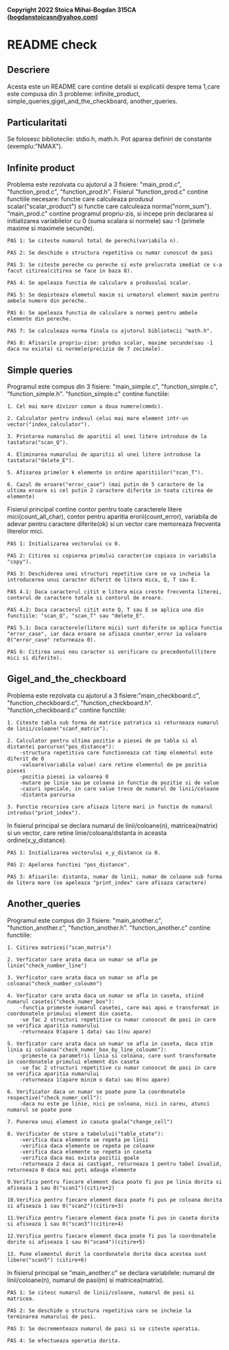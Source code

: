 #### Copyright 2022 Stoica Mihai-Bogdan 315CA (bogdanstoicasn@yahoo.com)
# README check


## Descriere

Acesta este un README care contine detalii si explicatii despre tema 1,care este compusa din 3 probleme: infinite_product, simple_queries,gigel_and_the_checkboard, another_queries.


## Particularitati
Se folosesc bibliotecile: stdio.h, math.h.
Pot aparea definiri de constante (exemplu:"NMAX"). 


## Infinite product

Problema este rezolvata cu ajutorul a 3 fisiere: "main_prod.c", "function_prod.c", "function_prod.h". Fisierul "function_prod.c" contine functiile necesare: functie care calculeaza produsul scalar("scalar_product") si functie care calculeaza norma("norm_sum"). "main_prod.c" contine programul propriu-zis, si incepe prin declararea si initializarea variabilelor cu 0 (suma scalara si normele) sau -1 (primele maxime si maximele secunde). 

	PAS 1: Se citeste numarul total de perechi(variabila n).

	PAS 2: Se deschide o structura repetitiva cu numar cunoscut de pasi 

	PAS 3: Se citeste pereche cu pereche si este prelucrata imediat ce s-a facut citirea(citirea se face in baza 8).

	PAS 4: Se apeleaza functia de calculare a produsului scalar.

	PAS 5: Se depisteaza elemetul maxim si urmatorul element maxim pentru ambele numere din pereche.

	PAS 6: Se apeleaza functia de calculare a normei pentru ambele elemente din pereche.

	PAS 7: Se calculeaza norma finala cu ajutorul bibliotecii "math.h".

	PAS 8: Afisarile propriu-zise: produs scalar, maxime secunde(sau -1 daca nu exista) si normele(precizie de 7 zecimale).




## Simple queries

Programul este compus din 3 fisiere: "main_simple.c", "function_simple.c", "function_simple.h". "function_simple.c" contine functiile: 
	
	1. Cel mai mare divizor comun a doua numere(cmmdc). 
	
	2. Calculator pentru indexul celui mai mare element intr-un vector("index_calculator").
	
	3. Printarea numarului de aparitii al unei litere introduse de la tastatura("scan_Q").
	
	4. Eliminarea numarului de aparitii al unei litere introduse la tastatura("delete_E").
	
	5. Afisarea primelor k elemente in ordine aparitiilor("scan_T").
	
	6. Cazul de eroare("error_case") (mai putin de 5 caractere de la ultima eroare si cel putin 2 caractere diferite in toata citirea de elemente)

Fisierul principal contine contor pentru toate caracterele litere mici(count_all_char), contor pentru aparitia erorii(count_error), variabila de adevar pentru caractere diferite(ok) si un vector care memoreaza frecventa literelor mici.
	
	PAS 1: Initializarea vectorului cu 0.
	
	PAS 2: Citirea si copierea primului caracter(se copiaza in variabila "copy").
	
	PAS 3: Deschiderea unei structuri repetitive care se va incheia la introducerea unui caracter diferit de litera mica, Q, T sau E.
	
	PAS 4.1: Daca caracterul citit e litera mica creste frecventa literei, contorul de caractere totale si contorul de eroare.
	
	PAS 4.2: Daca caracterul citit este Q, T sau E se aplica una din functiile: "scan_Q", "scan_T" sau "delete_E".
	
	PAS 5.1: Daca caracterele(litere mici) sunt diferite se aplica functia "error_case", iar daca eroare se afisaza counter_error ia valoare 0("error_case" returneaza 0).
	
	PAS 6: Citirea unui nou caracter si verificare cu precedentul(litere mici si diferite).
	
	

	 
## Gigel_and_the_checkboard

Problema este rezolvata cu ajutorul a 3 fisiere:"main_checkboard.c", "function_checkboard.c", "function_checkboard.h". "function_checkboard.c" contine functiile:
	
	1. Citeste tabla sub forma de matrice patratica si returneaza numarul de linii/coloane("scanf_matrix").
	
	2. Calculator pentru ultima pozitie a piesei de pe tabla si al distantei parcurse("pos_distance"): 
		-structura repetitiva care functioneaza cat timp elementul este diferit de 0
		-valoare(variabila value) care retine elementul de pe pozitia piesei
		-pozitia piesei ia valoarea 0
		-mutare pe linie sau pe coloana in functie de pozitie si de value
		-cazuri speciale, in care value trece de numarul de linii/coloane
		-distanta parcursa
	
	3. Functie recursiva care afisaza litere mari in functie de numarul introdus("print_index").
	
In fisierul principal se declara numarul de linii/coloane(n), matricea(matrix) si un vector, care retine linie/coloana/distanta in aceasta ordine(x_y_distance).
	
	PAS 1: Initializarea vectorului x_y_distance cu 0.
	
	PAS 2: Apelarea functiei "pos_distance".
	
	PAS 3: Afisarile: distanta, numar de linii, numar de coloane sub forma de litera mare (se apeleaza "print_index" care afisaza caractere)
	

	
## Another_queries

Programul este compus din 3 fisiere: "main_another.c", "function_another.c", "function_another.h". "function_another.c" contine functiile:
	
	1. Citirea matricei("scan_matrix")
	
	2. Verficator care arata daca un numar se afla pe linie("check_number_line")
	
	3. Verficator care arata daca un numar se afla pe coloana("check_number_coloumn")
	
	4. Verficator care arata daca un numar se afla in caseta, stiind numarul casetei("check_numer_box"):
		-functia primeste numarul casetei, care mai apoi e transformat in coordonatele primului element din caseta.
		-se fac 2 structuri repetitive cu numar cunoscut de pasi in care se verifica aparitia numarului 
		-returneaza 0(apare 1 data) sau 1(nu apare)
	
	5. Verficator care arata daca un numar se afla in caseta, daca stim linia si coloana("check_numer_box_by_line_coloumn"): 
		-primeste ca parametrii linia si coloana, care sunt transformate in coordonatele primului element din caseta
		-se fac 2 structuri repetitive cu numar cunoscut de pasi in care se verifica aparitia numarului 
		-returneaza 1(apare minim o data) sau 0(nu apare)
	
	6. Verificator daca un numar se poate pune la coordonatele respective("check_numer_cell"):
		-daca nu este pe linie, nici pe coloana, nici in careu, atunci numarul se poate pune
	
	7. Punerea unui element in casuta goala("change_cell")
	
	8. Verificator de stare a tabelului("table_state"):
		-verifica daca elemente se repeta pe linii
		-verifica daca elemente se repeta pe coloane
		-verifica daca elemente se repeta in caseta
		-verifica daca mai exista pozitii goale
		-returneaza 2 daca ai castigat, returneaza 1 pentru tabel invalid, returneaza 0 daca mai poti adauga elemente
	
	9.Verifica pentru fiecare element daca poate fi pus pe linia dorita si afiseaza 1 sau 0("scan1")(citire+2)
	
	10.Verifica pentru fiecare element daca poate fi pus pe coloana dorita si afiseaza 1 sau 0("scan2")(citire+3)
	
	11.Verifica pentru fiecare element daca poate fi pus in caseta dorita si afiseaza 1 sau 0("scan3")(citire+4)
	
	12.Verifica pentru fiecare element daca poate fi pus la coordonatele dorite si afiseaza 1 sau 0("scan4")(citire+5) 
	
	13. Pune elementul dorit la coordonatele dorite daca acestea sunt libere("scan5") (citire+6)
	
	
In fisierul principal se "main_another.c" se declara variabilele: numarul de linii/coloane(n), numarul de pasi(m) si matricea(matrix).

	PAS 1: Se citesc numarul de linii/coloane, numarul de pasi si matricea.
	
	PAS 2: Se deschide o structura repetitiva care se incheie la terminarea numarului de pasi.
	
	PAS 3: Se decrementeaza numarul de pasi si se citeste operatia.
	
	PAS 4: Se efectueaza operatia dorita.
